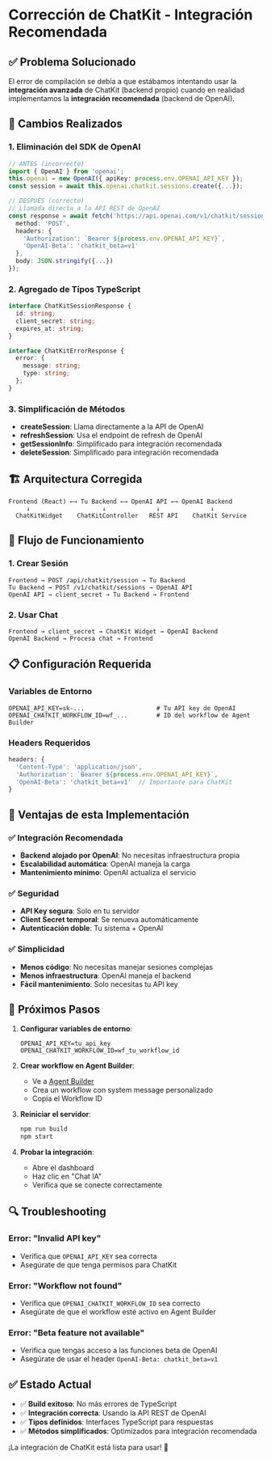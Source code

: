 # Corrección de ChatKit - Integración Recomendada

## ✅ Problema Solucionado

El error de compilación se debía a que estábamos intentando usar la **integración avanzada** de ChatKit (backend propio) cuando en realidad implementamos la **integración recomendada** (backend de OpenAI).

## 🔧 Cambios Realizados

### **1. Eliminación del SDK de OpenAI**
```typescript
// ANTES (incorrecto)
import { OpenAI } from 'openai';
this.openai = new OpenAI({ apiKey: process.env.OPENAI_API_KEY });
const session = await this.openai.chatkit.sessions.create({...});

// DESPUÉS (correcto)
// Llamada directa a la API REST de OpenAI
const response = await fetch('https://api.openai.com/v1/chatkit/sessions', {
  method: 'POST',
  headers: {
    'Authorization': `Bearer ${process.env.OPENAI_API_KEY}`,
    'OpenAI-Beta': 'chatkit_beta=v1'
  },
  body: JSON.stringify({...})
});
```

### **2. Agregado de Tipos TypeScript**
```typescript
interface ChatKitSessionResponse {
  id: string;
  client_secret: string;
  expires_at: string;
}

interface ChatKitErrorResponse {
  error: {
    message: string;
    type: string;
  };
}
```

### **3. Simplificación de Métodos**
- **createSession**: Llama directamente a la API de OpenAI
- **refreshSession**: Usa el endpoint de refresh de OpenAI
- **getSessionInfo**: Simplificado para integración recomendada
- **deleteSession**: Simplificado para integración recomendada

## 🏗️ Arquitectura Corregida

```
Frontend (React) ←→ Tu Backend ←→ OpenAI API ←→ OpenAI Backend
     ↓                    ↓              ↓              ↓
  ChatKitWidget    ChatKitController   REST API    ChatKit Service
```

## 🔄 Flujo de Funcionamiento

### **1. Crear Sesión**
```
Frontend → POST /api/chatkit/session → Tu Backend
Tu Backend → POST /v1/chatkit/sessions → OpenAI API
OpenAI API → client_secret → Tu Backend → Frontend
```

### **2. Usar Chat**
```
Frontend → client_secret → ChatKit Widget → OpenAI Backend
OpenAI Backend → Procesa chat → Frontend
```

## 📋 Configuración Requerida

### **Variables de Entorno**
```env
OPENAI_API_KEY=sk-...                    # Tu API key de OpenAI
OPENAI_CHATKIT_WORKFLOW_ID=wf_...        # ID del workflow de Agent Builder
```

### **Headers Requeridos**
```typescript
headers: {
  'Content-Type': 'application/json',
  'Authorization': `Bearer ${process.env.OPENAI_API_KEY}`,
  'OpenAI-Beta': 'chatkit_beta=v1'  // Importante para ChatKit
}
```

## 🎯 Ventajas de esta Implementación

### **✅ Integración Recomendada**
- **Backend alojado por OpenAI**: No necesitas infraestructura propia
- **Escalabilidad automática**: OpenAI maneja la carga
- **Mantenimiento mínimo**: OpenAI actualiza el servicio

### **✅ Seguridad**
- **API Key segura**: Solo en tu servidor
- **Client Secret temporal**: Se renueva automáticamente
- **Autenticación doble**: Tu sistema + OpenAI

### **✅ Simplicidad**
- **Menos código**: No necesitas manejar sesiones complejas
- **Menos infraestructura**: OpenAI maneja el backend
- **Fácil mantenimiento**: Solo necesitas tu API key

## 🚀 Próximos Pasos

1. **Configurar variables de entorno**:
   ```env
   OPENAI_API_KEY=tu_api_key
   OPENAI_CHATKIT_WORKFLOW_ID=wf_tu_workflow_id
   ```

2. **Crear workflow en Agent Builder**:
   - Ve a [Agent Builder](https://platform.openai.com/agent-builder)
   - Crea un workflow con system message personalizado
   - Copia el Workflow ID

3. **Reiniciar el servidor**:
   ```bash
   npm run build
   npm start
   ```

4. **Probar la integración**:
   - Abre el dashboard
   - Haz clic en "Chat IA"
   - Verifica que se conecte correctamente

## 🔍 Troubleshooting

### **Error: "Invalid API key"**
- Verifica que `OPENAI_API_KEY` sea correcta
- Asegúrate de que tenga permisos para ChatKit

### **Error: "Workflow not found"**
- Verifica que `OPENAI_CHATKIT_WORKFLOW_ID` sea correcto
- Asegúrate de que el workflow esté activo en Agent Builder

### **Error: "Beta feature not available"**
- Verifica que tengas acceso a las funciones beta de OpenAI
- Asegúrate de usar el header `OpenAI-Beta: chatkit_beta=v1`

## ✅ Estado Actual

- ✅ **Build exitoso**: No más errores de TypeScript
- ✅ **Integración correcta**: Usando la API REST de OpenAI
- ✅ **Tipos definidos**: Interfaces TypeScript para respuestas
- ✅ **Métodos simplificados**: Optimizados para integración recomendada

¡La integración de ChatKit está lista para usar! 🎉


